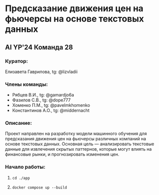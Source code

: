 # Предсказание движения цен на фьючерсы на основе текстовых данных

## AI YP'24 Команда 28

### Куратор:
Елизавета Гаврилова, tg: @lizvladii

### Члены команды:
- Рябцев В.И., tg: @gamardjo6a
- Фазилов С.В., tg: @dope777
- Хоменко П.М., tg: @pavelmkhomenko
- Константинов А.О., tg: @middernacht

### Описание:
Проект направлен на разработку модели машинного обучения для предсказания движения цен на фьючерсы различных компаний на основе текстовых данных. Основная цель — анализировать текстовые данные для извлечения скрытых паттернов, которые могут влиять на финансовые рынки, и прогнозировать изменения цен.

### Начало работы:

1. 
    ```
    cd ./app
    ```
2. 
    ```
    docker compose up --build
    ```